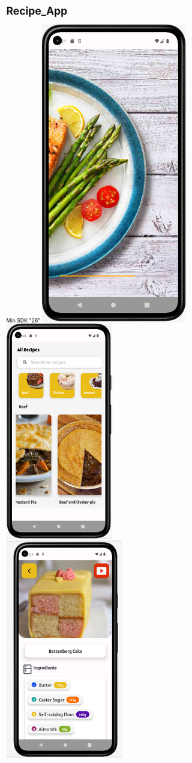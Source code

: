 # Recipe_App
Min SDK "26"
![0](https://github.com/Eshdel/Recipe_App/blob/main/Screenshot_3.png)
![0](https://github.com/Eshdel/Recipe_App/blob/main/Screenshot_2.png)
![0](https://github.com/Eshdel/Recipe_App/blob/main/Screenshot_1.png)

